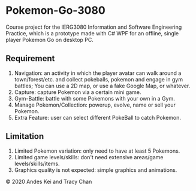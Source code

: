 # Pokemon-Go-3080
Course project for the IERG3080 Information and Software Engineering Practice, which is a prototype made with C# WPF for an offline, single player Pokemon Go on desktop PC.
## Requirement
<ol>
  <li> Navigation: an activity in which the player avatar can walk around a town/forest/etc. and collect pokeballs, pokemon and engage in gym battles;
You can use a 2D map, or use a fake Google Map, or whatever.</li>
  <li> Capture: capture Pokemon via a certain mini game.</li>
  <li> Gym-Battle: battle with some Pokemons with your own in a Gym.</li>
  <li> Manage Pokemon/Collection: powerup, evolve, name or sell your Pokemon.</li>
  <li> Extra Feature: user can select different PokeBall to catch Pokemon.</li>
</ol>

## Limitation
<ol>
  <li> Limited Pokemon variation: only need to have at least 5 Pokemons.</li>
  <li> Limited game levels/skills: don't need extensive areas/game levels/skills/items.</li>
  <li> Graphics quality is not expected: simple graphics and animations.</li>
</ol>

© 2020 Andes Kei and Tracy Chan

